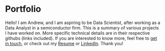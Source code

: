 # Portfolio

Hello! I am Andrew, and I am aspiring to be Data Scientist, after working as a Data Analyst in a semiconductor firm. This is a summary of various projects I have worked on. More specific technical details are in their respective githubs (links included). If you are interested to know more, feel free to [get in touch](mailto:chiayj95@hotmail.com), or check out my [Resume](http://localhost:8888/files/OneDrive/Desktop/Portfolio/Portfolio/Resume_Chia%20Yih%20Jeng.pdf) or [LinkedIn](www.linkedin.com/in/andrewchiayj/). Thank you! 

